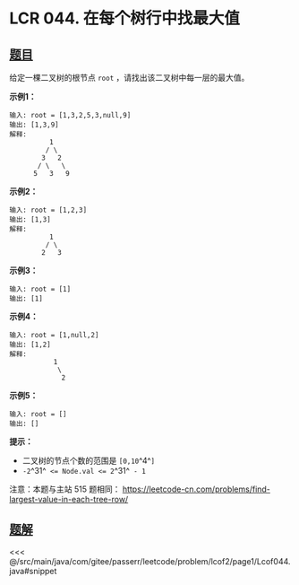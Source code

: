 # LCR 044. 在每个树行中找最大值

## [题目](https://leetcode.cn/problems/hPov7L/)
给定一棵二叉树的根节点 `root` ，请找出该二叉树中每一层的最大值。

**示例1：**

```
输入: root = [1,3,2,5,3,null,9]
输出: [1,3,9]
解释:
          1
         / \
        3   2
       / \   \  
      5   3   9 
```

**示例2：**

```
输入: root = [1,2,3]
输出: [1,3]
解释:
          1
         / \
        2   3
```

**示例3：**

```
输入: root = [1]
输出: [1]
```

**示例4：**

```
输入: root = [1,null,2]
输出: [1,2]
解释:      
           1 
            \
             2     
```

**示例5：**

```
输入: root = []
输出: []
```

**提示：**

* 二叉树的节点个数的范围是 `[0,10`^4^`]`
* `-2`^31^` <= Node.val <= 2`^31^` - 1`

注意：本题与主站 515 题相同： <https://leetcode-cn.com/problems/find-largest-value-in-each-tree-row/>


## [题解](https://github.com/PasseRR/JavaLeetCode/blob/master/src/main/java/com/gitee/passerr/leetcode/problem/lcof2/page1/Lcof044.java)

<<< @/src/main/java/com/gitee/passerr/leetcode/problem/lcof2/page1/Lcof044.java#snippet
